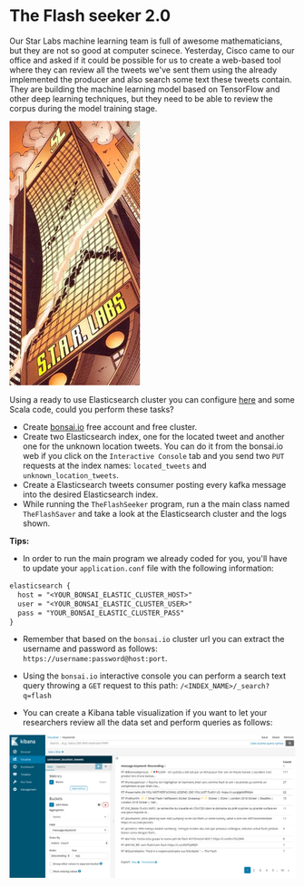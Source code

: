 # The Flash seeker 2.0

Our Star Labs machine learning team is full of awesome mathematicians, but they are not so good at computer scinece. Yesterday, Cisco came to our office and asked if it could be possible for us to create a web-based tool where they can review all the tweets we've sent them using the already implemented the producer and also search some text these tweets contain. They are building the machine learning model based on TensorFlow and other deep learning techniques, but they need to be able to review the corpus during the model training stage.

![starLabs](../art/starLabs.png)

Using a ready to use Elasticsearch cluster you can configure [here](https://bonsai.io) and some Scala code, could you perform these tasks?

* Create [bonsai.io](https://bonsai.io) free account and free cluster.
* Create two Elasticsearch index, one for the located tweet and another one for the unknown location tweets. You can do it from the bonsai.io web if you click on the ``Interactive Console`` tab and you send two ``PUT`` requests at the index names: ``located_tweets`` and ``unknown_location_tweets``.
* Create a Elasticsearch tweets consumer posting every kafka message into the desired Elasticsearch index.
* While running the ``TheFlashSeeker`` program, run a the main class named ``TheFlashSaver`` and take a look at the Elasticsearch cluster and the logs shown.

**Tips:**

* In order to run the main program we already coded for you, you'll have to update your ``application.conf`` file with the following information:

```
elasticsearch {
  host = "<YOUR_BONSAI_ELASTIC_CLUSTER_HOST>"
  user = "<YOUR_BONSAI_ELASTIC_CLUSTER_USER>"
  pass = "YOUR_BONSAI_ELASTIC_CLUSTER_PASS"
}
```

* Remember that based on the ``bonsai.io`` cluster url you can extract the username and password as follows: ``https://username:password@host:port``.

* Using the ``bonsai.io`` interactive console you can perform a search text query throwing a ``GET`` request to this path: ``/<INDEX_NAME>/_search?q=flash``

* You can create a Kibana table visualization if you want to let your researchers review all the data set and perform queries as follows:

![table](../art/kibanaTable.png)
